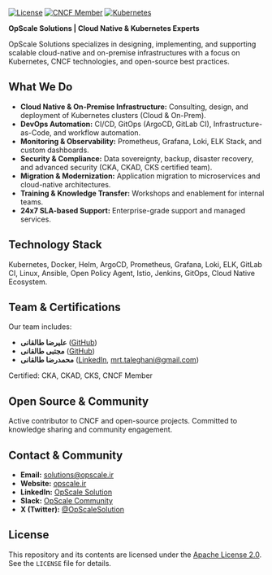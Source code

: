 
[![License](https://img.shields.io/badge/License-Apache%202.0-blue.svg)](https://opensource.org/licenses/Apache-2.0)
[![CNCF Member](https://img.shields.io/badge/CNCF-Member-blueviolet.svg)](https://www.cncf.io/)
[![Kubernetes](https://img.shields.io/badge/Kubernetes-Certified%20Experts-blue.svg)](https://www.cncf.io/certification/)

**OpScale Solutions | Cloud Native & Kubernetes Experts**

OpScale Solutions specializes in designing, implementing, and supporting scalable cloud-native and on-premise infrastructures with a focus on Kubernetes, CNCF technologies, and open-source best practices.

## What We Do

- **Cloud Native & On-Premise Infrastructure:** Consulting, design, and deployment of Kubernetes clusters (Cloud & On-Prem).
- **DevOps Automation:** CI/CD, GitOps (ArgoCD, GitLab CI), Infrastructure-as-Code, and workflow automation.
- **Monitoring & Observability:** Prometheus, Grafana, Loki, ELK Stack, and custom dashboards.
- **Security & Compliance:** Data sovereignty, backup, disaster recovery, and advanced security (CKA, CKAD, CKS certified team).
- **Migration & Modernization:** Application migration to microservices and cloud-native architectures.
- **Training & Knowledge Transfer:** Workshops and enablement for internal teams.
- **24x7 SLA-based Support:** Enterprise-grade support and managed services.

## Technology Stack

Kubernetes, Docker, Helm, ArgoCD, Prometheus, Grafana, Loki, ELK, GitLab CI, Linux, Ansible, Open Policy Agent, Istio, Jenkins, GitOps, Cloud Native Ecosystem.

## Team & Certifications

Our team includes:
- **علیرضا طالقانی** ([GitHub](https://github.com/AliRezaTaleghani))
- **مجتبی طالقانی** ([GitHub](https://github.com/mojitaleghani))
- **محمدرضا طالقانی** ([LinkedIn](https://www.linkedin.com/in/mohammad-reza-taleghani-b6684049/), mrt.taleghani@gmail.com)

Certified: CKA, CKAD, CKS, CNCF Member

## Open Source & Community

Active contributor to CNCF and open-source projects. Committed to knowledge sharing and community engagement.

## Contact & Community

- **Email:** [solutions@opscale.ir](mailto:opscalesolution@gmail.com)
- **Website:** [opscale.ir](https://opscale.ir)
- **LinkedIn:** [OpScale Solution](http://linkedin.com/company/opscale)
- **Slack:** [OpScale Community](https://opscalesolution.slack.com)
- **X (Twitter):** [@OpScaleSolution](https://x.com/OpScaleSolution)

## License

This repository and its contents are licensed under the [Apache License 2.0](https://opensource.org/licenses/Apache-2.0). See the `LICENSE` file for details.
